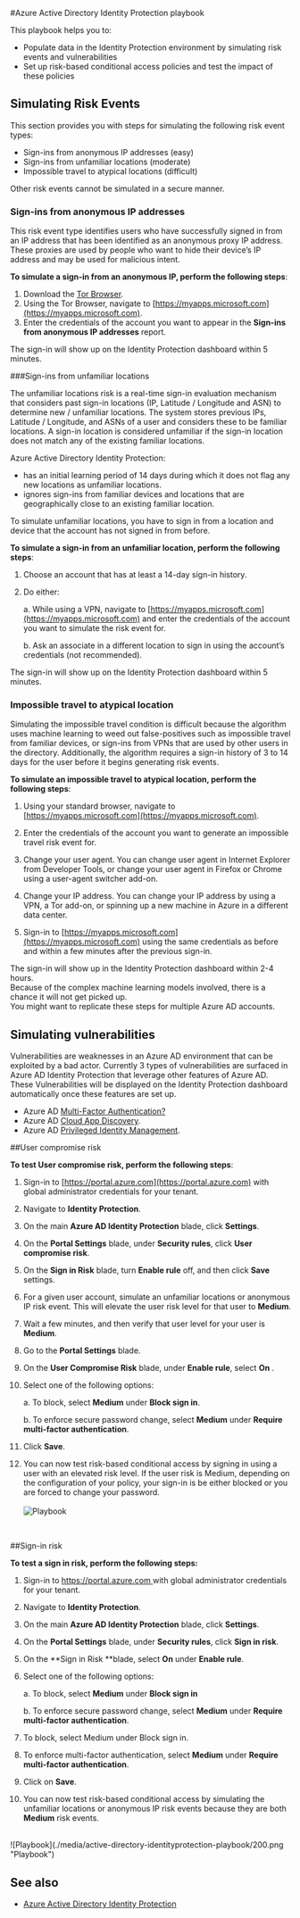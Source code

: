 <properties
    pageTitle="Azure Active Directory Identity Protection playbook | Microsoft Azure"
    description="Learn how Azure AD Identity Protection enables you to limit the ability of an attacker to exploit a compromised identity or device and to secure an identity or a device that was previously suspected or known to be compromised."
    services="active-directory"
    keywords="azure active directory identity protection, cloud app discovery, managing applications, security, risk, risk level, vulnerability, security policy"
    documentationCenter=""
    authors="markusvi"
    manager="femila"
    editor=""/>

<tags
    ms.service="active-directory"
    ms.workload="identity"
    ms.tgt_pltfrm="na"
    ms.devlang="na"
    ms.topic="article"
    ms.date="08/22/2016"
    ms.author="markvi"/>

#<a name="azure-active-directory-identity-protection-playbook"></a>Azure Active Directory Identity Protection playbook 

This playbook helps you to:

- Populate data in the Identity Protection environment by simulating risk events and vulnerabilities
- Set up risk-based conditional access policies and test the impact of these policies


## <a name="simulating-risk-events"></a>Simulating Risk Events

This section provides you with steps for simulating the following risk event types:

- Sign-ins from anonymous IP addresses (easy)
- Sign-ins from unfamiliar locations (moderate)
- Impossible travel to atypical locations (difficult)

Other risk events cannot be simulated in a secure manner.


### <a name="sign-ins-from-anonymous-ip-addresses"></a>Sign-ins from anonymous IP addresses

This risk event type identifies users who have successfully signed in from an IP address that has been identified as an anonymous proxy IP address. These proxies are used by people who want to hide their device’s IP address and may be used for malicious intent.

**To simulate a sign-in from an anonymous IP, perform the following steps**:

1.  Download the [Tor Browser](https://www.torproject.org/projects/torbrowser.html.en).
2.  Using the Tor Browser, navigate to [https://myapps.microsoft.com](https://myapps.microsoft.com).   
3.  Enter the credentials of the account you want to appear in the **Sign-ins from anonymous IP addresses** report.

The sign-in will show up on the Identity Protection dashboard within 5 minutes. 


###<a name="sign-ins-from-unfamiliar-locations"></a>Sign-ins from unfamiliar locations

The unfamiliar locations risk is a real-time sign-in evaluation mechanism that considers past sign-in locations (IP, Latitude / Longitude and ASN) to determine new / unfamiliar locations. The system stores previous IPs, Latitude / Longitude, and ASNs of a user and considers these to be familiar locations. A sign-in location is considered unfamiliar if the sign-in location does not match any of the existing familiar locations.

Azure Active Directory Identity Protection:  

 - has an initial learning period of 14 days during which it does not flag any new locations as unfamiliar locations.
 - ignores sign-ins from familiar devices and locations that are geographically close to an existing familiar location.

To simulate unfamiliar locations, you have to sign in from a location and device that the account has not signed in from before. 


**To simulate a sign-in from an unfamiliar location, perform the following steps**:

1.  Choose an account that has at least a 14-day sign-in history. 

2.  Do either:
    
    a. While using a VPN, navigate to [https://myapps.microsoft.com](https://myapps.microsoft.com) and enter the credentials of the account you want to simulate the risk event for.

    b. Ask an associate in a different location to sign in using the account’s credentials (not recommended).

The sign-in will show up on the Identity Protection dashboard within 5 minutes.
 
### <a name="impossible-travel-to-atypical-location"></a>Impossible travel to atypical location
Simulating the impossible travel condition is difficult because the algorithm uses machine learning to weed out false-positives such as impossible travel from familiar devices, or sign-ins from VPNs that are used by other users in the directory. Additionally, the algorithm requires a sign-in history of 3 to 14 days for the user before it begins generating risk events.

**To simulate an impossible travel to atypical location, perform the following steps**:

1.  Using your standard browser, navigate to [https://myapps.microsoft.com](https://myapps.microsoft.com).  

2.  Enter the credentials of the account you want to generate an impossible travel risk event for.

3.  Change your user agent. You can change user agent in Internet Explorer from Developer Tools, or change your user agent in Firefox or Chrome using a user-agent switcher add-on.

4.  Change your IP address. You can change your IP address by using a VPN, a Tor add-on, or spinning up a new machine in Azure in a different data center.

5.  Sign-in to [https://myapps.microsoft.com](https://myapps.microsoft.com) using the same credentials as before and within a few minutes after the previous sign-in.

The sign-in will show up in the Identity Protection dashboard within 2-4 hours.<br>
Because of the complex machine learning models involved, there is a chance it will not get picked up.<br> You might want to replicate these steps for multiple Azure AD accounts.


## <a name="simulating-vulnerabilities"></a>Simulating vulnerabilities 
Vulnerabilities are weaknesses in an Azure AD environment that can be exploited by a bad actor. Currently 3 types of vulnerabilities are surfaced in Azure AD Identity Protection that leverage other features of Azure AD. These Vulnerabilities will be displayed on the Identity Protection dashboard automatically once these features are set up.

-   Azure AD [Multi-Factor Authentication?](../multi-factor-authentication/multi-factor-authentication.md)
-   Azure AD [Cloud App Discovery](active-directory-cloudappdiscovery-whatis.md).
-   Azure AD [Privileged Identity Management](active-directory-privileged-identity-management-configure.md). 



##<a name="user-compromise-risk"></a>User compromise risk

**To test User compromise risk, perform the following steps**:

1.  Sign-in to [https://portal.azure.com](https://portal.azure.com) with global administrator credentials for your tenant.

2.  Navigate to **Identity Protection**. 

3.  On the main **Azure AD Identity Protection** blade, click **Settings**. 

4.  On the **Portal Settings** blade, under **Security rules**, click **User compromise risk**. 

5.  On the **Sign in Risk** blade, turn **Enable rule** off, and then click **Save** settings.

6.  For a given user account, simulate an unfamiliar locations or anonymous IP risk event. This will elevate the user risk level for that user to **Medium**.

7.  Wait a few minutes, and then verify that user level for your user is **Medium**.

8.  Go to the **Portal Settings** blade.

9.  On the **User Compromise Risk** blade, under **Enable rule**, select **On** . 

10. Select one of the following options:

    a. To block, select **Medium** under **Block sign in**.

    b. To enforce secure password change, select **Medium** under **Require multi-factor authentication**.

13. Click **Save**.

14. You can now test risk-based conditional access by signing in using a user with an elevated risk level. If the user risk is Medium, depending on the configuration of your policy, your sign-in is be either blocked or you are forced to change your password. 
<br><br>
![Playbook](./media/active-directory-identityprotection-playbook/201.png "Playbook")
<br>

 
##<a name="sign-in-risk"></a>Sign-in risk

 
**To test a sign in risk, perform the following steps:**

1.  Sign-in to [https://portal.azure.com ](https://portal.azure.com) with global administrator credentials for your tenant.

2.  Navigate to **Identity Protection**.

3.  On the main **Azure AD Identity Protection** blade, click **Settings**. 

4.  On the **Portal Settings** blade, under **Security rules**, click **Sign in risk**.

5.  On the **Sign in Risk **blade, select **On** under **Enable rule**. 

7.  Select one of the following options:

    a. To block, select **Medium** under **Block sign in**

    b. To enforce secure password change, select **Medium** under **Require multi-factor authentication**.

8.  To block, select Medium under Block sign in.

9.  To enforce multi-factor authentication, select **Medium** under **Require multi-factor authentication**.

10. Click on **Save**.

11. You can now test risk-based conditional access by simulating the unfamiliar locations or anonymous IP risk events because they are both **Medium** risk events.

<br>
![Playbook](./media/active-directory-identityprotection-playbook/200.png "Playbook")
<br>


## <a name="see-also"></a>See also

 - [Azure Active Directory Identity Protection](active-directory-identityprotection.md)
